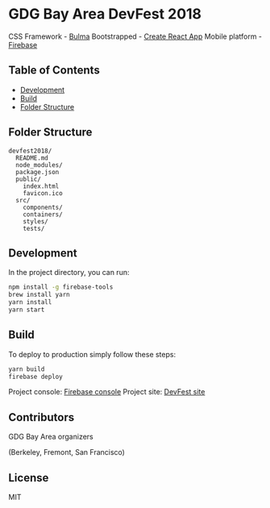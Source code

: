 # GDG Bay Area DevFest 2018

CSS Framework - [Bulma](https://github.com/jgthms/bulma)
Bootstrapped - [Create React App](https://github.com/facebookincubator/create-react-app)
Mobile platform - [Firebase](https://firebase.google.com/)

## Table of Contents

- [Development](#development)
- [Build](#build)
- [Folder Structure](#folder-structure)

## Folder Structure

```
devfest2018/
  README.md
  node_modules/
  package.json
  public/
    index.html
    favicon.ico
  src/
    components/
    containers/
    styles/
    tests/
```

## Development
In the project directory, you can run:

```sh
npm install -g firebase-tools
brew install yarn
yarn install
yarn start
```

## Build
To deploy to production simply follow these steps:

```sh
yarn build
firebase deploy
```

Project console: [Firebase console](https://console.firebase.google.com/project/gdg-bayarea-devfest-2017/overview)
Project site: [DevFest site](https://gdg-bayarea-devfest-2017.firebaseapp.com)

## Contributors
GDG Bay Area organizers

(Berkeley, Fremont, San Francisco)

## License
MIT

